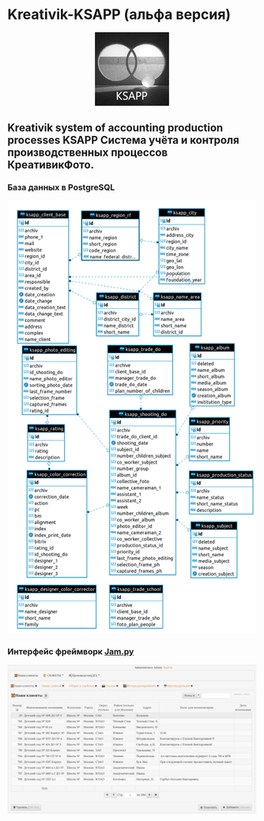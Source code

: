 # Kreativik-KSAPP (альфа версия)

<p align="center">
  <img src="https://github.com/Rusta12/kreativdev-ksapp/blob/main/KSAPP2.jpg"/>
</p>

## Kreativik system of accounting production processes KSAPP Система учёта и контроля производственных процессов КреативикФото.

### База данных в PostgreSQL

<p align="center">
  <img src="https://github.com/Rusta12/kreativdev-ksapp/blob/main/Psql/BD.png"/>
</p>

### Интерфейс фреймворк [Jam.py](https://github.com/jam-py/jam-py)

<p align="center">
  <img src="https://github.com/Rusta12/kreativdev-ksapp/blob/main/screen.png"/>
</p>

